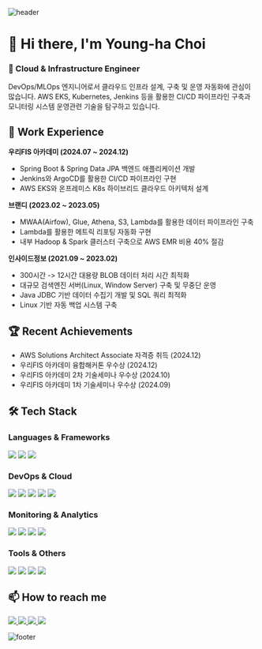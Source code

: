 ![header](https://capsule-render.vercel.app/api?type=venom&height=300&color=9C5FE4&text=Welcome%20to%20my%20GitHub!&fontSize=60&fontColor=000000&stroke=000000&strokeWidth=2)

# 👋 Hi there, I'm Young-ha Choi

### 🚀 Cloud & Infrastructure Engineer
DevOps/MLOps 엔지니어로서 클라우드 인프라 설계, 구축 및 운영 자동화에 관심이 많습니다. AWS EKS, Kubernetes, Jenkins 등을 활용한 CI/CD 파이프라인 구축과 모니터링 시스템 운영관련 기술을 탐구하고 있습니다.

## 💼 Work Experience
**우리FIS 아카데미 (2024.07 ~ 2024.12)**
- Spring Boot & Spring Data JPA 백엔드 애플리케이션 개발
- Jenkins와 ArgoCD를 활용한 CI/CD 파이프라인 구현 
- AWS EKS와 온프레미스 K8s 하이브리드 클라우드 아키텍처 설계

**브랜디 (2023.02 ~ 2023.05)**
- MWAA(Airfow), Glue, Athena, S3, Lambda를 활용한 데이터 파이프라인 구축
- Lambda를 활용한 메트릭 리포팅 자동화 구현
- 내부 Hadoop & Spark 클러스터 구축으로 AWS EMR 비용 40% 절감

**인사이드정보 (2021.09 ~ 2023.02)**
- 300시간 -> 12시간 대용량 BLOB 데이터 처리 시간 최적화
- 대규모 검색엔진 서버(Linux, Window Server) 구축 및 무중단 운영
- Java JDBC 기반 데이터 수집기 개발 및 SQL 쿼리 최적화
- Linux 기반 자동 백업 시스템 구축

## 🏆 Recent Achievements
- AWS Solutions Architect Associate 자격증 취득 (2024.12)
- 우리FIS 아카데미 융합해커톤 우수상 (2024.12)
- 우리FIS 아카데미 2차 기술세미나 우수상 (2024.10)
- 우리FIS 아카데미 1차 기술세미나 우수상 (2024.09)

## 🛠 Tech Stack
### Languages & Frameworks
<div>
  <img src="https://img.shields.io/badge/Java-007396?style=for-the-badge&logo=openjdk&logoColor=white"/>
  <img src="https://img.shields.io/badge/Spring Boot-6DB33F?style=for-the-badge&logo=spring-boot&logoColor=white"/>
  <img src="https://img.shields.io/badge/Python-3776AB?style=for-the-badge&logo=python&logoColor=white"/>
</div>

### DevOps & Cloud
<div>
  <img src="https://img.shields.io/badge/AWS-232F3E?style=for-the-badge&logo=amazon-aws&logoColor=white"/>
  <img src="https://img.shields.io/badge/Kubernetes-326CE5?style=for-the-badge&logo=kubernetes&logoColor=white"/>
  <img src="https://img.shields.io/badge/Docker-2496ED?style=for-the-badge&logo=docker&logoColor=white"/>
  <img src="https://img.shields.io/badge/Jenkins-D24939?style=for-the-badge&logo=jenkins&logoColor=white"/>
  <img src="https://img.shields.io/badge/ArgoCD-EF7B4D?style=for-the-badge&logo=argo&logoColor=white"/>
</div>

### Monitoring & Analytics
<div>
  <img src="https://img.shields.io/badge/Prometheus-E6522C?style=for-the-badge&logo=prometheus&logoColor=white"/>
  <img src="https://img.shields.io/badge/Grafana-F46800?style=for-the-badge&logo=grafana&logoColor=white"/>
  <img src="https://img.shields.io/badge/Elasticsearch-005571?style=for-the-badge&logo=elasticsearch&logoColor=white"/>
  <img src="https://img.shields.io/badge/Kibana-005571?style=for-the-badge&logo=kibana&logoColor=white"/>
</div>

### Tools & Others
<div>
  <img src="https://img.shields.io/badge/Linux-FCC624?style=for-the-badge&logo=linux&logoColor=black"/>
  <img src="https://img.shields.io/badge/Git-F05032?style=for-the-badge&logo=git&logoColor=white"/>
  <img src="https://img.shields.io/badge/MySQL-4479A1?style=for-the-badge&logo=mysql&logoColor=white"/>
  <img src="https://img.shields.io/badge/PostgreSQL-336791?style=for-the-badge&logo=postgresql&logoColor=white"/>
</div>

## 📫 How to reach me
<div>
  <a href="mailto:gymlet789@gmail.com">
    <img src="https://img.shields.io/badge/Email-D14836?style=for-the-badge&logo=gmail&logoColor=white"/>
  </a>
  <a href="https://github.com/ChoiYoungHa">
    <img src="https://img.shields.io/badge/GitHub-181717?style=for-the-badge&logo=github&logoColor=white"/>
  </a>
  <a href="https://future-zydeco-6c6.notion.site/WiKi-9a72ee68b5f0488fb65ae6ba204ca672">
    <img src="https://img.shields.io/badge/Notion-000000?style=for-the-badge&logo=notion&logoColor=white"/>
  </a>
  <a href="https://younghachoi.netlify.app/">
    <img src="https://img.shields.io/badge/Portfolio-4285F4?style=for-the-badge&logo=googlechrome&logoColor=white"/>
  </a>
</div>

![footer](https://capsule-render.vercel.app/api?type=venom&color=9C5FE4&height=200&section=footer)
